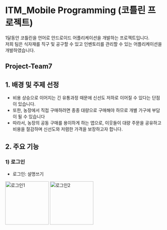 # ITM_Mobile Programming (코틀린 프로젝트)
1달동안 코틀린을 언어로 안드로이드 어플리케이션을 개발하는 프로젝트입니다.<br/>
저희 팀은 식자재를 직구 및 공구할 수 있고 인벤토리를 관리할 수 있는 어플리케이션을 개발하였습니다.

## Project-Team7 

## 1. 배경 및 주제 선정
+ 비용 상승으로 이어지는 긴 유통과정 때문에 신선도 저하로 이어질 수 있다는 단점이 있습니다.<br/> 
+ 또한, 농장에서 직접 구매하려면 종종 대량으로 구매해야 하므로 개별 가구에 부담이 될 수 있습니다
+ 따라서, 농장의 공동 구매를 용이하게 하는 앱으로, 이웃들이 대량 주문을 공유하고 비용을 절감하며 신선도와 저렴한 가격을 보장하고자 합니다. 


## 2. 주요 기능

### 1) 로그인
+ 로그인: 설명쓰기
<img width="138" alt="로그인1" src="https://github.com/gumchinjun/VeggieNeighbor/assets/97167373/5d73974f-6502-4767-aa40-6a332799db84">
<img width="138" alt="로그인2" src="https://github.com/gumchinjun/VeggieNeighbor/assets/97167373/c8312704-e39f-4899-bbca-158abb5294aa">


